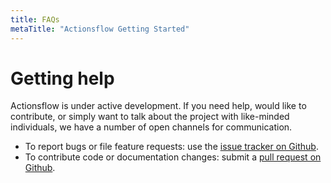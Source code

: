 ```yaml
---
title: FAQs
metaTitle: "Actionsflow Getting Started"
---
```


# Getting help

Actionsflow is under active development. If you need help, would like to
contribute, or simply want to talk about the project with like-minded
individuals, we have a number of open channels for communication.

- To report bugs or file feature requests: use the [issue tracker on Github](https://github.com/actionsflow/actionsflow/issues).
- To contribute code or documentation changes: submit a [pull request on Github](https://github.com/docker/compose/pulls).
